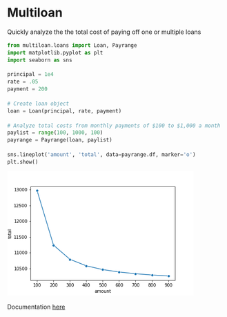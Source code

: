 # Multiloan

Quickly analyze the the total cost of paying off one or multiple loans

```python
from multiloan.loans import Loan, Payrange
import matplotlib.pyplot as plt
import seaborn as sns

principal = 1e4
rate = .05
payment = 200

# Create loan object
loan = Loan(principal, rate, payment)

# Analyze total costs from monthly payments of $100 to $1,000 a month
paylist = range(100, 1000, 100)
payrange = Payrange(loan, paylist)

sns.lineplot('amount', 'total', data=payrange.df, marker='o')
plt.show()
```
![payrange seaborn](figures/payrange_sns.png)

Documentation [here](Documentation.md)